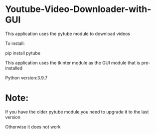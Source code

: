 # Youtube-Video-Downloader-with-GUI
This application uses the pytube module to download videos

To install:

pip install pytube

This application uses the tkinter module as the GUI module that is pre-installed

Python version:3.9.7

# Note:

If you have the older pytube module,you need to upgrade it to the last version

Otherwise it does not work
